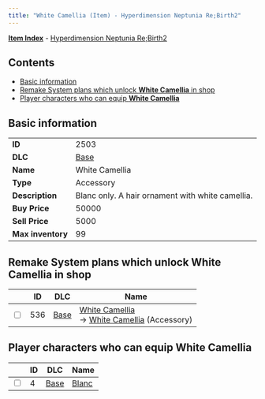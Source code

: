 ```yaml
---
title: "White Camellia (Item) - Hyperdimension Neptunia Re;Birth2"
---
```


[**Item Index**](/neptunia/rb2/item/index.html) - [Hyperdimension Neptunia Re;Birth2](/neptunia/rb2)

## Contents

- [Basic information](#basic-information)
- [Remake System plans which unlock **White Camellia** in shop](#remake-system-plans-which-unlock-white-camellia-in-shop)
- [Player characters who can equip **White Camellia**](#player-characters-who-can-equip-white-camellia)

## Basic information

|   |   |
| -- | -- |
| **ID** | 2503 |
| **DLC** | [Base](/neptunia/rb2/dlc/0-base.html) |
| **Name** | White Camellia |
| **Type** | Accessory |
| **Description** | Blanc only. A hair ornament with white camellia. |
| **Buy Price** | 50000 |
| **Sell Price** | 5000 |
| **Max inventory** | 99 |

## Remake System plans which unlock **White Camellia** in shop

|    | ID | DLC | Name |
| -- | -- | --- | ---- |
| <input type="checkbox" id="rb2-remake-0-536" class="trackbox" /> | 536 | [Base](/neptunia/rb2/dlc/0-base.html) | [White Camellia](/neptunia/rb2/remake/0-536-white-camellia.html)<br />→ [White Camellia](/neptunia/rb2/item/0-2503-white-camellia.html) (Accessory) |

## Player characters who can equip **White Camellia**

|    | ID | DLC | Name |
| -- | -- | --- | ---- |
| <input type="checkbox" id="rb2-player-0-4" class="trackbox" /> | 4 | [Base](/neptunia/rb2/dlc/0-base.html) | [Blanc](/neptunia/rb2/player/0-4-blanc.html) |